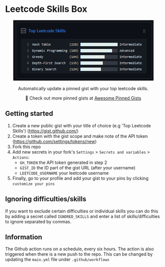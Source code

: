 # Leetcode Skills Box
<p align="center">
   <img src="leetcode-skills-box.png">
   <p align="center">Automatically update a pinned gist with your top leetcode skills.</p>
   <p align="center">📌 Check out more pinned gists at <a href="https://github.com/matchai/awesome-pinned-gists">Awesome Pinned Gists</a></p>
</p>

## Getting started
1. Create a new public gist with your title of choice (e.g 'Top Leetcode Skills') (https://gist.github.com/)
2. Create a token with the gist scope and make note of the API token (https://github.com/settings/tokens/new)
3. Fork this repo
4. Add new secrets in your fork's ```Settings``` > ```Secrets and variables``` > ```Actions```:
   - ```GH_TOKEN``` the API token generated in step 2
   - ```GIST_ID``` the ID part of the gist URL (after your username)
   - ```LEETCODE_USERNAME``` your leetcode username
5. Finally, go to your profile and add your gist to your pins by clicking ```customize your pins```

## Ignoring difficulties/skills
If you want to exclude certain difficulties or individual skills you can do this by adding a secret called ```IGNORED_SKILLS``` and enter a list of skills/difficulties to ignore separated by commas.

## Information
The Github action runs on a schedule, every six hours. The action is also triggered when there is a new push to the repo. This can be changed by updating the ```main.yml``` file under ```.github/workflows```
